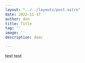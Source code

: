 ```yaml
---
layout: "../../layouts/post.astro"
date: 2022-11-17
author: don
title: Title
tag: ''
image: ''
description: doec

---
```

test test